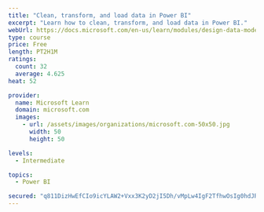 ```yaml
---
title: "Clean, transform, and load data in Power BI"
excerpt: "Learn how to clean, transform, and load data in Power BI."
webUrl: https://docs.microsoft.com/en-us/learn/modules/design-data-model-power-bi/
type: course
price: Free
length: PT2H1M
ratings:
  count: 32
  average: 4.625
heat: 52

provider:
  name: Microsoft Learn
  domain: microsoft.com
  images:
    - url: /assets/images/organizations/microsoft.com-50x50.jpg
      width: 50
      height: 50

levels:
  - Intermediate

topics:
  - Power BI

secured: "q811DizHwEfCIo9icYLAW2+Vxx3K2yD2jI5Dh/vMpLw4IgF2TfhwOsIg0hdJRNsZheKi8PDntHeYxgnJv8ALxd2ecD2KcW8gKcvlBZNqr+llGzHFHBPJ14evjuPVBxruDMldY3wMjh2yN2AtcFZrHRerGF/X4JAOqZC8abTVrAYDs/CnbV4O5WsZVGptaEh4PKeVR3unY+CyyhHOvUMcgAONEbgQ2DCzvx/kRhGfSxiMKqKV665ca49DiCyY7qVkihsk6mDPkYhPrmXSsUV9gunKfCjbYt5i/fGa9vCPbBCvS3z9CfpsbBNrP1F3qAP4dyQpiMhULLYDQB8sp40hxhvjN+gqLojqFAfVX+nKlwLXzipYHcSm6Th6OfIC1/xM73Qckoy+vhh1wGusiO9EGA==;tEW6VYFM2tUFJhQe5BFNDw=="
---
```


